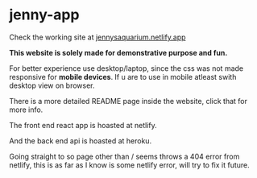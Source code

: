 # jenny-app
Check the working site at [jennysaquarium.netlify.app](https://jennysaquarium.netlify.app)

**This website is solely made for demonstrative purpose and fun.**

For better experience use desktop/laptop, since the css was not made responsive for **mobile devices**. If u are to use in mobile atleast swith desktop view on browser.

There is a more detailed README page inside the website, click that for more info.

The front end react app is hoasted at netlify.

And the back end api is hoasted at heroku.

Going straight to so page other than / seems throws a 404 error from netlify, this is as far as I know is some netlify error, will try to fix it future.
